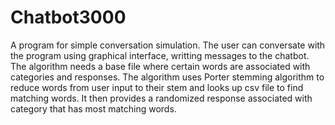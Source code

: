 # Chatbot3000

A program for simple conversation simulation.
The user can conversate with the program using graphical interface, writting
messages to the chatbot.
The algorithm needs a base file where certain words are associated
with categories and responses.
The algorithm uses Porter stemming algorithm to reduce words from user input to
their stem and looks up csv file to find matching words. It then provides
a randomized response associated with category that has most matching words.
